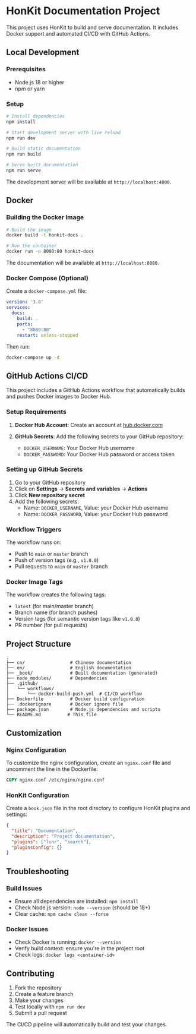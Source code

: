 # HonKit Documentation Project

This project uses HonKit to build and serve documentation. It includes Docker support and automated CI/CD with GitHub Actions.

## Local Development

### Prerequisites
- Node.js 18 or higher
- npm or yarn

### Setup
```bash
# Install dependencies
npm install

# Start development server with live reload
npm run dev

# Build static documentation
npm run build

# Serve built documentation
npm run serve
```

The development server will be available at `http://localhost:4000`.

## Docker

### Building the Docker Image
```bash
# Build the image
docker build -t honkit-docs .

# Run the container
docker run -p 8080:80 honkit-docs
```

The documentation will be available at `http://localhost:8080`.

### Docker Compose (Optional)
Create a `docker-compose.yml` file:
```yaml
version: '3.8'
services:
  docs:
    build: .
    ports:
      - "8080:80"
    restart: unless-stopped
```

Then run:
```bash
docker-compose up -d
```

## GitHub Actions CI/CD

This project includes a GitHub Actions workflow that automatically builds and pushes Docker images to Docker Hub.

### Setup Requirements

1. **Docker Hub Account**: Create an account at [hub.docker.com](https://hub.docker.com)

2. **GitHub Secrets**: Add the following secrets to your GitHub repository:
   - `DOCKER_USERNAME`: Your Docker Hub username
   - `DOCKER_PASSWORD`: Your Docker Hub password or access token

### Setting up GitHub Secrets

1. Go to your GitHub repository
2. Click on **Settings** → **Secrets and variables** → **Actions**
3. Click **New repository secret**
4. Add the following secrets:
   - Name: `DOCKER_USERNAME`, Value: your Docker Hub username
   - Name: `DOCKER_PASSWORD`, Value: your Docker Hub password

### Workflow Triggers

The workflow runs on:
- Push to `main` or `master` branch
- Push of version tags (e.g., `v1.0.0`)
- Pull requests to `main` or `master` branch

### Docker Image Tags

The workflow creates the following tags:
- `latest` (for main/master branch)
- Branch name (for branch pushes)
- Version tags (for semantic version tags like `v1.0.0`)
- PR number (for pull requests)

## Project Structure

```
.
├── cn/                 # Chinese documentation
├── en/                 # English documentation
├── _book/              # Built documentation (generated)
├── node_modules/       # Dependencies
├── .github/
│   └── workflows/
│       └── docker-build-push.yml  # CI/CD workflow
├── Dockerfile          # Docker build configuration
├── .dockerignore       # Docker ignore file
├── package.json        # Node.js dependencies and scripts
└── README.md          # This file
```

## Customization

### Nginx Configuration
To customize the nginx configuration, create an `nginx.conf` file and uncomment the line in the Dockerfile:
```dockerfile
COPY nginx.conf /etc/nginx/nginx.conf
```

### HonKit Configuration
Create a `book.json` file in the root directory to configure HonKit plugins and settings:
```json
{
  "title": "Documentation",
  "description": "Project documentation",
  "plugins": ["lunr", "search"],
  "pluginsConfig": {}
}
```

## Troubleshooting

### Build Issues
- Ensure all dependencies are installed: `npm install`
- Check Node.js version: `node --version` (should be 18+)
- Clear cache: `npm cache clean --force`

### Docker Issues
- Check Docker is running: `docker --version`
- Verify build context: ensure you're in the project root
- Check logs: `docker logs <container-id>`

## Contributing

1. Fork the repository
2. Create a feature branch
3. Make your changes
4. Test locally with `npm run dev`
5. Submit a pull request

The CI/CD pipeline will automatically build and test your changes.
